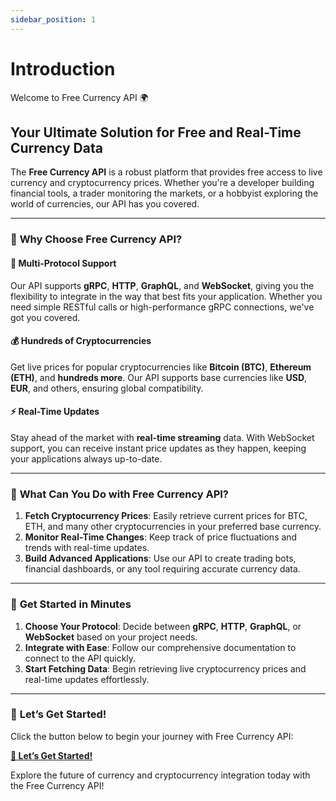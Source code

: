 ```yaml
---
sidebar_position: 1
---
```


# Introduction

Welcome to Free Currency API 🌍

## Your Ultimate Solution for Free and Real-Time Currency Data

The **Free Currency API** is a robust platform that provides free access to live currency and cryptocurrency prices. Whether you're a developer building financial tools, a trader monitoring the markets, or a hobbyist exploring the world of currencies, our API has you covered.

---

### 🌟 **Why Choose Free Currency API?**

#### 🚀 **Multi-Protocol Support**
Our API supports **gRPC**, **HTTP**, **GraphQL**, and **WebSocket**, giving you the flexibility to integrate in the way that best fits your application. Whether you need simple RESTful calls or high-performance gRPC connections, we've got you covered.

#### 💰 **Hundreds of Cryptocurrencies**
Get live prices for popular cryptocurrencies like **Bitcoin (BTC)**, **Ethereum (ETH)**, and **hundreds more**. Our API supports base currencies like **USD**, **EUR**, and others, ensuring global compatibility.

#### ⚡ **Real-Time Updates**
Stay ahead of the market with **real-time streaming** data. With WebSocket support, you can receive instant price updates as they happen, keeping your applications always up-to-date.

---

### 📖 **What Can You Do with Free Currency API?**

1. **Fetch Cryptocurrency Prices**: Easily retrieve current prices for BTC, ETH, and many other cryptocurrencies in your preferred base currency.
2. **Monitor Real-Time Changes**: Keep track of price fluctuations and trends with real-time updates.
3. **Build Advanced Applications**: Use our API to create trading bots, financial dashboards, or any tool requiring accurate currency data.

---

### 🔧 **Get Started in Minutes**

1. **Choose Your Protocol**: Decide between **gRPC**, **HTTP**, **GraphQL**, or **WebSocket** based on your project needs.
2. **Integrate with Ease**: Follow our comprehensive documentation to connect to the API quickly.
3. **Start Fetching Data**: Begin retrieving live cryptocurrency prices and real-time updates effortlessly.

---

### 🚀 **Let’s Get Started!**
Click the button below to begin your journey with Free Currency API:

**[🚀 Let’s Get Started!](/doc/category/main-features)**

Explore the future of currency and cryptocurrency integration today with the Free Currency API!  
